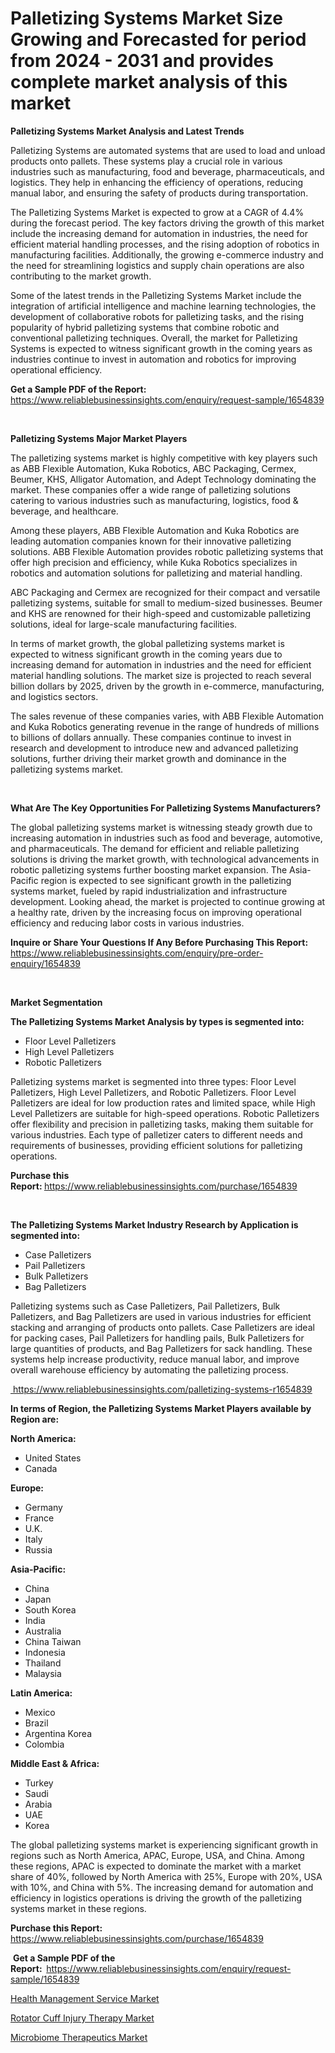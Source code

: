 <p><h1>Palletizing Systems Market Size Growing and Forecasted for period from 2024 - 2031 and provides complete market analysis of this market</h1></p><p><strong>Palletizing Systems Market Analysis and Latest Trends</strong></p>
<p><p>Palletizing Systems are automated systems that are used to load and unload products onto pallets. These systems play a crucial role in various industries such as manufacturing, food and beverage, pharmaceuticals, and logistics. They help in enhancing the efficiency of operations, reducing manual labor, and ensuring the safety of products during transportation.</p><p>The Palletizing Systems Market is expected to grow at a CAGR of 4.4% during the forecast period. The key factors driving the growth of this market include the increasing demand for automation in industries, the need for efficient material handling processes, and the rising adoption of robotics in manufacturing facilities. Additionally, the growing e-commerce industry and the need for streamlining logistics and supply chain operations are also contributing to the market growth.</p><p>Some of the latest trends in the Palletizing Systems Market include the integration of artificial intelligence and machine learning technologies, the development of collaborative robots for palletizing tasks, and the rising popularity of hybrid palletizing systems that combine robotic and conventional palletizing techniques. Overall, the market for Palletizing Systems is expected to witness significant growth in the coming years as industries continue to invest in automation and robotics for improving operational efficiency.</p></p>
<p><strong>Get a Sample PDF of the Report:&nbsp;</strong> <a href="https://www.reliablebusinessinsights.com/enquiry/request-sample/1654839">https://www.reliablebusinessinsights.com/enquiry/request-sample/1654839</a></p>
<p>&nbsp;</p>
<p><strong>Palletizing Systems Major Market Players</strong></p>
<p><p>The palletizing systems market is highly competitive with key players such as ABB Flexible Automation, Kuka Robotics, ABC Packaging, Cermex, Beumer, KHS, Alligator Automation, and Adept Technology dominating the market. These companies offer a wide range of palletizing solutions catering to various industries such as manufacturing, logistics, food & beverage, and healthcare.</p><p>Among these players, ABB Flexible Automation and Kuka Robotics are leading automation companies known for their innovative palletizing solutions. ABB Flexible Automation provides robotic palletizing systems that offer high precision and efficiency, while Kuka Robotics specializes in robotics and automation solutions for palletizing and material handling.</p><p>ABC Packaging and Cermex are recognized for their compact and versatile palletizing systems, suitable for small to medium-sized businesses. Beumer and KHS are renowned for their high-speed and customizable palletizing solutions, ideal for large-scale manufacturing facilities.</p><p>In terms of market growth, the global palletizing systems market is expected to witness significant growth in the coming years due to increasing demand for automation in industries and the need for efficient material handling solutions. The market size is projected to reach several billion dollars by 2025, driven by the growth in e-commerce, manufacturing, and logistics sectors.</p><p>The sales revenue of these companies varies, with ABB Flexible Automation and Kuka Robotics generating revenue in the range of hundreds of millions to billions of dollars annually. These companies continue to invest in research and development to introduce new and advanced palletizing solutions, further driving their market growth and dominance in the palletizing systems market.</p></p>
<p>&nbsp;</p>
<p><strong>What Are The Key Opportunities For Palletizing Systems Manufacturers?</strong></p>
<p><p>The global palletizing systems market is witnessing steady growth due to increasing automation in industries such as food and beverage, automotive, and pharmaceuticals. The demand for efficient and reliable palletizing solutions is driving the market growth, with technological advancements in robotic palletizing systems further boosting market expansion. The Asia-Pacific region is expected to see significant growth in the palletizing systems market, fueled by rapid industrialization and infrastructure development. Looking ahead, the market is projected to continue growing at a healthy rate, driven by the increasing focus on improving operational efficiency and reducing labor costs in various industries.</p></p>
<p><strong>Inquire or Share Your Questions If Any Before Purchasing This Report:</strong> <a href="https://www.reliablebusinessinsights.com/enquiry/pre-order-enquiry/1654839">https://www.reliablebusinessinsights.com/enquiry/pre-order-enquiry/1654839</a></p>
<p>&nbsp;</p>
<p><strong>Market Segmentation</strong></p>
<p><strong>The Palletizing Systems Market Analysis by types is segmented into:</strong></p>
<p><ul><li>Floor Level Palletizers</li><li>High Level Palletizers</li><li>Robotic Palletizers</li></ul></p>
<p><p>Palletizing systems market is segmented into three types: Floor Level Palletizers, High Level Palletizers, and Robotic Palletizers. Floor Level Palletizers are ideal for low production rates and limited space, while High Level Palletizers are suitable for high-speed operations. Robotic Palletizers offer flexibility and precision in palletizing tasks, making them suitable for various industries. Each type of palletizer caters to different needs and requirements of businesses, providing efficient solutions for palletizing operations.</p></p>
<p><strong>Purchase this Report:&nbsp;</strong><a href="https://www.reliablebusinessinsights.com/purchase/1654839">https://www.reliablebusinessinsights.com/purchase/1654839</a></p>
<p>&nbsp;</p>
<p><strong>The Palletizing Systems Market Industry Research by Application is segmented into:</strong></p>
<p><ul><li>Case Palletizers</li><li>Pail Palletizers</li><li>Bulk Palletizers</li><li>Bag Palletizers</li></ul></p>
<p><p>Palletizing systems such as Case Palletizers, Pail Palletizers, Bulk Palletizers, and Bag Palletizers are used in various industries for efficient stacking and arranging of products onto pallets. Case Palletizers are ideal for packing cases, Pail Palletizers for handling pails, Bulk Palletizers for large quantities of products, and Bag Palletizers for sack handling. These systems help increase productivity, reduce manual labor, and improve overall warehouse efficiency by automating the palletizing process.</p></p>
<p><a href="https://www.reliablebusinessinsights.com/palletizing-systems-r1654839">&nbsp;https://www.reliablebusinessinsights.com/palletizing-systems-r1654839</a></p>
<p><strong>In terms of Region, the Palletizing Systems Market Players available by Region are:</strong></p>
<p>
    <p> <strong> North America: </strong>
        <ul>
            <li>United States</li>
            <li>Canada</li>
        </ul>
        </p> 
    <p> <strong> Europe: </strong>
        <ul>
            <li>Germany</li>
            <li>France</li>
            <li>U.K.</li>
            <li>Italy</li>
            <li>Russia</li>
        </ul>
        </p> 
    <p> <strong> Asia-Pacific: </strong>
        <ul>
            <li>China</li>
            <li>Japan</li>
            <li>South Korea</li>
            <li>India</li>
            <li>Australia</li>
            <li>China Taiwan</li>
            <li>Indonesia</li>
            <li>Thailand</li>
            <li>Malaysia</li>
        </ul>
        </p> 
    <p> <strong> Latin America: </strong>
        <ul>
            <li>Mexico</li>
            <li>Brazil</li>
            <li>Argentina Korea</li>
            <li>Colombia</li>
        </ul>
        </p> 
    <p> <strong> Middle East & Africa: </strong>
        <ul>
            <li>Turkey</li>
            <li>Saudi</li>
            <li>Arabia</li>
            <li>UAE</li>
            <li>Korea</li>
        </ul>
    </p>
    </p>
<p><p>The global palletizing systems market is experiencing significant growth in regions such as North America, APAC, Europe, USA, and China. Among these regions, APAC is expected to dominate the market with a market share of 40%, followed by North America with 25%, Europe with 20%, USA with 10%, and China with 5%. The increasing demand for automation and efficiency in logistics operations is driving the growth of the palletizing systems market in these regions.</p></p>
<p><strong>Purchase this Report: </strong><a href="https://www.reliablebusinessinsights.com/purchase/1654839">https://www.reliablebusinessinsights.com/purchase/1654839</a></p>
<p>&nbsp;<strong>Get a Sample PDF of the Report:&nbsp;&nbsp;</strong><a href="https://www.reliablebusinessinsights.com/enquiry/request-sample/1654839">https://www.reliablebusinessinsights.com/enquiry/request-sample/1654839</a></p>
<p><strong></strong></p>
<p><p><a href="https://github.com/Sherrillcrooksxa8i18ucf2m/Market-Research-Report-List-3/blob/main/health-management-service-market.md">Health Management Service Market</a></p><p><a href="https://github.com/derrinmiltonellis35gcl/Market-Research-Report-List-3/blob/main/rotator-cuff-injury-therapy-market.md">Rotator Cuff Injury Therapy Market</a></p><p><a href="https://github.com/Chiragrp22/Market-Research-Report-List-5/blob/main/microbiome-therapeutics-market.md">Microbiome Therapeutics Market</a></p></p>